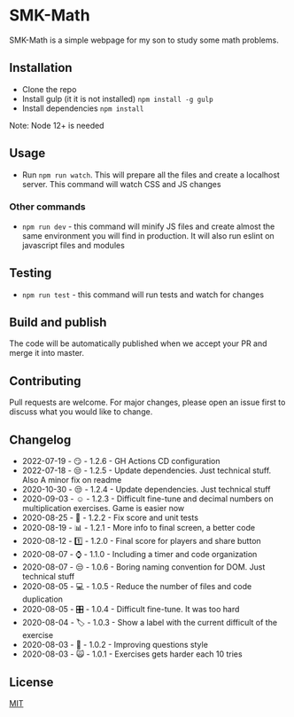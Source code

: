 # SMK-Math

SMK-Math is a simple webpage for my son to study some math problems.

## Installation

* Clone the repo
* Install gulp (it it is not installed) `npm install -g gulp`
* Install dependencies `npm install`

Note: Node 12+ is needed

## Usage

* Run `npm run watch`. This will prepare all the files and create a localhost server. This command will watch CSS and JS changes

### Other commands

* `npm run dev` - this command will minify JS files and create almost the same environment you will find in production. It will also run eslint on javascript files and modules

## Testing

* `npm run test` - this command will run tests and watch for changes

## Build and publish

The code will be automatically published when we accept your PR and merge it into master.

## Contributing

Pull requests are welcome. For major changes, please open an issue first to discuss what you would like to change.

## Changelog

* 2022-07-19 - :smirk: - 1.2.6 - GH Actions CD configuration
* 2022-07-18 - :unamused: - 1.2.5 - Update dependencies. Just technical stuff. Also A minor fix on readme
* 2020-10-30 - :unamused: - 1.2.4 - Update dependencies. Just technical stuff
* 2020-09-03 - :relaxed: - 1.2.3 - Difficult fine-tune and decimal numbers on multiplication exercises. Game is easier now
* 2020-08-25 - :bug: - 1.2.2 - Fix score and unit tests
* 2020-08-19 - :bar_chart: - 1.2.1 - More info to final screen, a better code
* 2020-08-12 - :one: - 1.2.0 - Final score for players and share button
* 2020-08-07 - :watch: - 1.1.0 - Including a timer and code organization
* 2020-08-07 - :unamused: - 1.0.6 - Boring naming convention for DOM. Just technical stuff
* 2020-08-05 - :computer: - 1.0.5 - Reduce the number of files and code duplication
* 2020-08-05 - :control_knobs: - 1.0.4 - Difficult fine-tune. It was too hard
* 2020-08-04 - :label: - 1.0.3 - Show a label with the current difficult of the exercise
* 2020-08-03 - :nail_care: - 1.0.2 - Improving questions style
* 2020-08-03 - :scream_cat: - 1.0.1 - Exercises gets harder each 10 tries

## License

[MIT](https://choosealicense.com/licenses/mit/)
